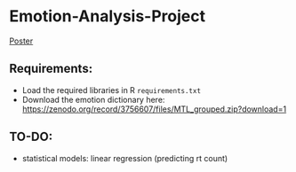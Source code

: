 # Emotion-Analysis-Project
[Poster](https://docs.google.com/presentation/d/1hwJc_1HjdIdKKRLUg3DMja4kfO5Tx9ceIwGwZDA1Rns/edit#slide=id.p1)

## Requirements:
- Load the required libraries in R ```requirements.txt```
- Download the emotion dictionary here: https://zenodo.org/record/3756607/files/MTL_grouped.zip?download=1

## TO-DO:
- statistical models: linear regression (predicting rt count)
